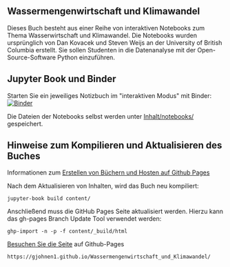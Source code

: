## Wassermengenwirtschaft und Klimawandel
Dieses Buch besteht aus einer Reihe von interaktiven Notebooks zum Thema Wasserwirtschaft und Klimawandel. Die Notebooks wurden ursprünglich von Dan Kovacek und Steven Weijs an der University of British Columbia erstellt. Sie sollen Studenten in die Datenanalyse mit der Open-Source-Software Python einzuführen.

## Jupyter Book und Binder

Starten Sie ein jeweiliges Notizbuch im "interaktiven Modus" mit Binder:
[![Binder](https://mybinder.org/badge_logo.svg)](https://mybinder.org/v2/gh/dankovacek/run_of_river_intro.git/main)

Die Dateien der Notebooks selbst werden unter [Inhalt/notebooks/](https://github.com/dankovacek/Engineering_Hydrology_Notebooks/tree/main/content/notebooks) gespeichert.

## Hinweise zum Kompilieren und Aktualisieren des Buches 

Informationen zum [Erstellen von Büchern und Hosten auf Github Pages](https://jupyterbook.org/publish/gh-pages.html)

Nach dem Aktualisieren von Inhalten, wird das Buch neu kompiliert:

`jupyter-book build content/`

Anschließend muss die GitHub Pages Seite aktualisiert werden. Hierzu kann das gh-pages Branch Update Tool verwendet werden:

`ghp-import -n -p -f content/_build/html`

[Besuchen Sie die Seite](https://gjohnen1.github.io/Wassermengenwirtschaft_und_Klimawandel/) auf Github-Pages

`https://gjohnen1.github.io/Wassermengenwirtschaft_und_Klimawandel/`
